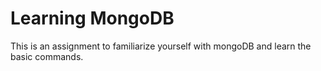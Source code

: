 Learning MongoDB
================

This is an assignment to familiarize yourself with mongoDB and learn the basic commands.
